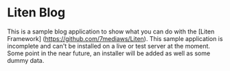 # Liten Blog

This is a sample blog application to show what you can do with the [Liten Framework] (https://github.com/7mediaws/Liten). 
This sample application is incomplete and can't be installed on a live or test server at the moment. Some point in the near 
future, an installer will be added as well as some dummy data.